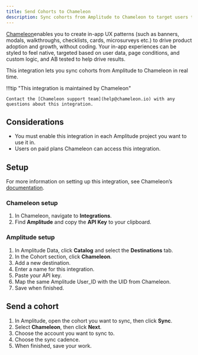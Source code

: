 ```yaml
---
title: Send Cohorts to Chameleon
description: Sync cohorts from Amplitude to Chameleon to target users to create in-app UX experiences
---
```


[Chameleon](https://www.tryChameleon.co/)enables you to create in-app UX patterns (such as banners, modals, walkthroughs, checklists, cards, microsurveys etc.) to drive product adoption and growth, without coding. Your in-app experiences can be styled to feel native, targeted based on user data, page conditions, and custom logic, and AB tested to help drive results. 

This integration lets you sync cohorts from Amplitude to Chameleon in real time.

!!!tip "This integration is maintained by Chameleon"

    Contact the [Chameleon support team](help@chameleon.io) with any questions about this integration.

## Considerations

- You must enable this integration in each Amplitude project you want to use it in.
- Users on paid plans Chameleon can access this integration.

## Setup

For more information on setting up this integration, see Chameleon’s [documentation](https://www.google.com/url?q=https://help.tryChameleon.co/en/articles/6978743-amplitude-integration&sa=D&source=docs&ust=1687850664369621&usg=AOvVaw1mb4YA97gD2HhkgkbDNQbP).

### Chameleon setup

1. In Chameleon, navigate to **Integrations**.
2. Find **Amplitude** and copy the **API Key** to your clipboard.

### Amplitude setup

1. In Amplitude Data, click **Catalog** and select the **Destinations** tab.
2. In the Cohort section, click **Chameleon**.
3. Add a new destination.
4. Enter a name for this integration.
5. Paste your API key.
6. Map the same Amplitude User_ID with the UID from Chameleon.
7. Save when finished.

## Send a cohort

1. In Amplitude, open the cohort you want to sync, then click **Sync**. 
2. Select **Chameleon**, then click **Next**.
3. Choose the account you want to sync to.
4. Choose the sync cadence.
5. When finished, save your work.
